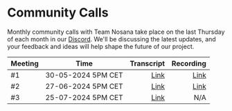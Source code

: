 # Community Calls
Monthly community calls with Team Nosana take place on the last Thursday of each month in our [Discord](https://discord.gg/nosana-ai). We'll be discussing the latest updates, and your feedback and ideas will help shape the future of our project.


| Meeting   |      Time      |  Transcript | Recording
|-----|:-------------:|------:|------:|
| #1 |  30-05-2024 5PM CET | [Link](https://nosana.io/community-calls/05_30_2024-transcript.pdf) | [Link](https://nosana.mypinata.cloud/ipfs/QmWTk5Gi4RHerD3kdnqcGV9j2nnU8x2RvHxKAjUNbt75my)
| #2 |  27-06-2024 5PM CET | [Link](https://nosana.mypinata.cloud/ipfs/QmXAEW3ZoSePocdCASsAAdyxVMeDYLnL8qDGqbXfNcCAX5) | [Link](https://nosana.mypinata.cloud/ipfs/QmetCpQT5kw96snnZvCzhPS53duGuKujurMKE3v5dP3dbQ)
| #3 |  25-07-2024 5PM CET | [Link](https://nosana.mypinata.cloud/ipfs/QmS7LfgMggZDJHZiihxvKQ9Z8B8BWgL59NCtsLtssLRbtw) | N/A